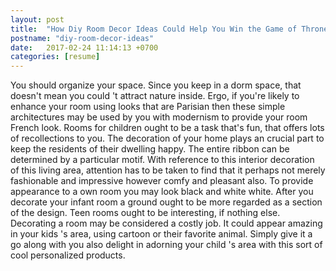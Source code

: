 ```yaml
---
layout: post
title:  "How Diy Room Decor Ideas Could Help You Win the Game of Throne"
postname: "diy-room-decor-ideas"
date:   2017-02-24 11:14:13 +0700
categories: [resume]
---
```

You should organize your space. Since you keep in a dorm space, that doesn't mean you could 't attract nature inside. Ergo, if you're likely to enhance your room using looks that are Parisian then these simple architectures may be used by you with modernism to provide your room French look. Rooms for children ought to be a task that's fun, that offers lots of recollections to you. The decoration of your home plays an crucial part to keep the residents of their dwelling happy. The entire ribbon can be determined by a particular motif. With reference to this interior decoration of this living area, attention has to be taken to find that it perhaps not merely fashionable and impressive however comfy and pleasant also. To provide appearance to a own room you may look black and white white. After you decorate your infant room a ground ought to be more regarded as a section of the design. Teen rooms ought to be interesting, if nothing else. Decorating a room may be considered a costly job. It could appear amazing in your kids 's area, using cartoon or their favorite animal. Simply give it a go along with you also delight in adorning your child 's area with this sort of cool personalized products.
